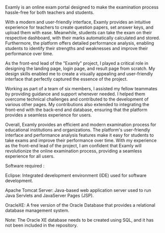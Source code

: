 Examly is an online exam portal designed to make the examination process hassle-free for both teachers and students.

With a modern and user-friendly interface, Examly provides an intuitive experience for teachers to create question papers, set answer keys, and upload them with ease. Meanwhile, students can take the exam on their respective dashboard, with their marks automatically calculated and stored. Furthermore, the platform offers detailed performance analysis, enabling students to identify their strengths and weaknesses and improve their performance over time.

As the front-end lead of the "Examly" project, I played a critical role in designing the landing page, login page, and result page from scratch. My design skills enabled me to create a visually appealing and user-friendly interface that perfectly captured the essence of the project.

Working as part of a team of six members, I assisted my fellow teammates by providing guidance and support whenever needed. I helped them overcome technical challenges and contributed to the development of various other pages. My contributions also extended to integrating the front-end with the back-end and database, ensuring that the platform provides a seamless experience for users.

Overall, Examly provides an efficient and modern examination process for educational institutions and organizations. The platform's user-friendly interface and performance analysis features make it easy for students to take exams and improve their performance over time. With my experience as the front-end lead of the project, I am confident that Examly will revolutionize the online examination process, providing a seamless experience for all users.

Software required :

Eclipse: Integrated development environment (IDE) used for software development.

Apache Tomcat Server: Java-based web application server used to run Java Servlets and JavaServer Pages (JSP).

OracleXE: A free version of the Oracle Database that provides a relational database management system.

Note: The Oracle XE database needs to be created using SQL, and it has not been included in the repository.
